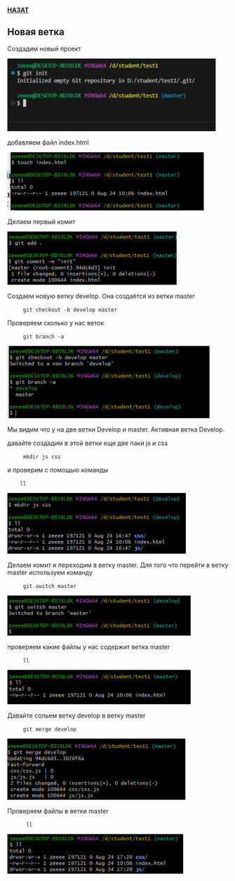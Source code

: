 #### [НАЗАТ](readme.md)
## Новая ветка

Создадим новый проект 

![Git](./assets/13.png)

добавляем файл index.html

![Git](./assets/14.png)

Делаем первый комит


![Git](./assets/15.png)

Cоздаем новую ветку develop. Она создаётся  из ветки  master 

         git checkout -b develop master  

Проверяем сколько у нас веток  

         git branch -a

![Git](./assets/16.png)

Мы видим что у на две ветки Develop и master. Активная ветка Develop.

давайте создадим в этой ветки еще две паки js и css

         mkdir js css

и проверим с помощью команды 
      
        ll

![Git](./assets/17.png)



Делаем комит и переходим в ветку master. Для того что перейти в ветку master используем команду  



         git switch master



![Git](./assets/18.png)

проверяем какие файлы у нас содержит ветка  master

         ll

 ![Git](./assets/19.png)

 Давайте сольем ветку  develop в  ветку  master 

         git merge develop


 ![Git](./assets/20.png)


 Проверяем файлы в ветки master


          ll

 ![Git](./assets/21.png)








    




    







